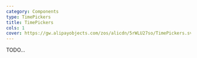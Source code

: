 ```yaml
---
category: Components
type: TimePickers
title: TimePickers
cols: 1
cover: https://gw.alipayobjects.com/zos/alicdn/5rWLU27so/TimePickers.svg
---
```


TODO...
